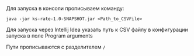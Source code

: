 Для запуска в консоли прописываем команду:

`java -jar ks-rate-1.0-SNAPSHOT.jar <Path_to_CSVFile>`

Для запуска через Intellij Idea указать путь к CSV файлу в конфигурации запуска в поле Program arguments

Пути прописываются с разделителем `/`